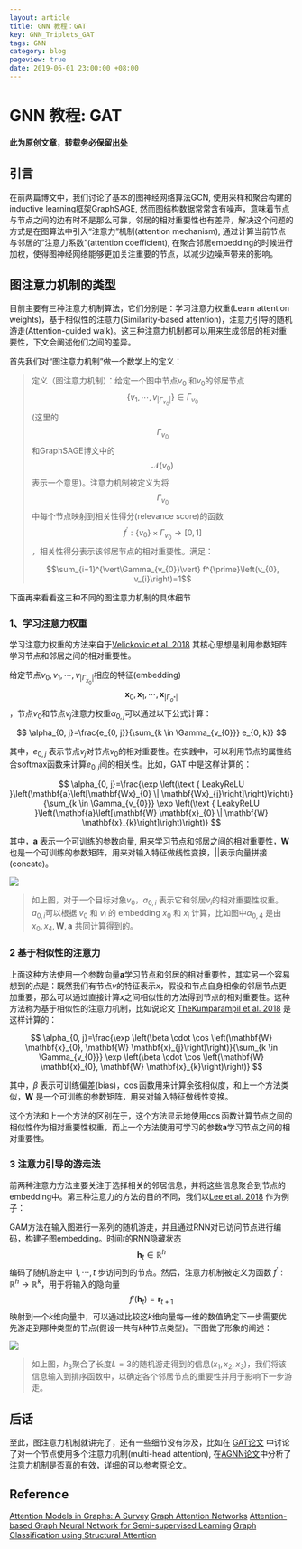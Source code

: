 ```yaml
---
layout: article
title: GNN 教程：GAT
key: GNN_Triplets_GAT
tags: GNN
category: blog
pageview: true
date: 2019-06-01 23:00:00 +08:00
---
```

# GNN 教程: GAT
**此为原创文章，转载务必保留[出处](https://archwalker.github.io)**

## 引言
在前两篇博文中，我们讨论了基本的图神经网络算法GCN, 使用采样和聚合构建的inductive learning框架GraphSAGE, 然而图结构数据常常含有噪声，意味着节点与节点之间的边有时不是那么可靠，邻居的相对重要性也有差异，解决这个问题的方式是在图算法中引入“注意力”机制(attention mechanism), 通过计算当前节点与邻居的“注意力系数”(attention coefficient), 在聚合邻居embedding的时候进行加权，使得图神经网络能够更加关注重要的节点，以减少边噪声带来的影响。

## 图注意力机制的类型

目前主要有三种注意力机制算法，它们分别是：学习注意力权重(Learn attention weights)，基于相似性的注意力(Similarity-based attention)，注意力引导的随机游走(Attention-guided walk)。这三种注意力机制都可以用来生成邻居的相对重要性，下文会阐述他们之间的差异。

首先我们对“图注意力机制”做一个数学上的定义：

>定义（图注意力机制）：给定一个图中节点$v_0$ 和$v_0$的邻居节点 $$\left\{v_{1}, \cdots, v_{\vert\Gamma_{v_{0}}\vert}\right\} \in \Gamma_{v_{0}}$$  (这里的 $$\Gamma_{v_{0}}$$ 和GraphSAGE博文中的 $$\mathcal{N}(v_0)$$ 表示一个意思)。注意力机制被定义为将$$\Gamma_{v_{0}}$$中每个节点映射到相关性得分(relevance score)的函数$$f^{\prime} :\left\{v_{0}\right\} \times \Gamma_{v_{0}} \rightarrow[0,1]$$，相关性得分表示该邻居节点的相对重要性。满足：
>
>$$\sum_{i=1}^{\vert\Gamma_{v_{0}}\vert} f^{\prime}\left(v_{0}, v_{i}\right)=1$$

下面再来看看这三种不同的图注意力机制的具体细节

### 1、学习注意力权重
学习注意力权重的方法来自于[Velickovic et al. 2018](https://arxiv.org/abs/1710.10903) 其核心思想是利用参数矩阵学习节点和邻居之间的相对重要性。

给定节点$v_{0}, v_{1}, \cdots, v_{\vert\Gamma_{x_{0}}\vert}$相应的特征(embedding) $$\mathbf{x}_{0}, \mathbf{x}_{1}, \cdots, \mathbf{x}_{\vert\Gamma_{o^{*}}\vert}$$ ，节点$v_0$和节点$v_j$注意力权重$\alpha_{0, j}$可以通过以下公式计算：

$$
\alpha_{0, j}=\frac{e_{0, j}}{\sum_{k \in \Gamma_{v_{0}}} e_{0, k}}
$$

其中，$e_{0, j}$ 表示节点$v_j$对节点$v_0$的相对重要性。在实践中，可以利用节点的属性结合softmax函数来计算$e_{0, j}$间的相关性。比如，GAT 中是这样计算的：

$$
\alpha_{0, j}=\frac{\exp \left(\text { LeakyReLU }\left(\mathbf{a}\left[\mathbf{Wx}_{0} \| \mathbf{Wx}_{j}\right]\right)\right)}{\sum_{k \in \Gamma_{v_{0}}} \exp \left(\text { LeakyReLU }\left(\mathbf{a}\left[\mathbf{W} \mathbf{x}_{0} \| \mathbf{W} \mathbf{x}_{k}\right]\right)\right)}
$$

其中，$\mathbf{a}$ 表示一个可训练的参数向量, 用来学习节点和邻居之间的相对重要性，$\mathbf{W}$ 也是一个可训练的参数矩阵，用来对输入特征做线性变换，$\vert\vert$表示向量拼接(concate)。

![](http://ww1.sinaimg.cn/large/006tNc79ly1g3odbgkqd1j30bq06bjrs.jpg)


> 如上图，对于一个目标对象$v_0$，$a_{0,i}$ 表示它和邻居$v_i$的相对重要性权重。$a_{0, i}$可以根据 $v_0$ 和 $v_i$ 的 embedding $x_0$ 和 $x_i$ 计算，比如图中$\alpha_{0, 4}$ 是由 $x_0, x_4, \mathbf{W}, \mathbf{a}$ 共同计算得到的。

### 2 基于相似性的注意力

上面这种方法使用一个参数向量$\mathbf{a}$学习节点和邻居的相对重要性，其实另一个容易想到的点是：既然我们有节点$v$的特征表示$x$，假设和节点自身相像的邻居节点更加重要，那么可以通过直接计算$x$之间相似性的方法得到节点的相对重要性。这种方法称为基于相似性的注意力机制，比如说论文 [TheKumparampil et al. 2018](http://arxiv.org/abs/1803.03735) 是这样计算的：


$$
\alpha_{0, j}=\frac{\exp \left(\beta \cdot \cos \left(\mathbf{W} \mathbf{x}_{0}, \mathbf{W} \mathbf{x}_{j}\right)\right)}{\sum_{k \in \Gamma_{v_{0}}} \exp \left(\beta \cdot \cos \left(\mathbf{W} \mathbf{x}_{0}, \mathbf{W} \mathbf{x}_{k}\right)\right)}
$$

其中，$\beta$ 表示可训练偏差(bias)，$\cos$函数用来计算余弦相似度，和上一个方法类似，$\mathbf{W}$ 是一个可训练的参数矩阵，用来对输入特征做线性变换。

这个方法和上一个方法的区别在于，这个方法显示地使用$\cos$函数计算节点之间的相似性作为相对重要性权重，而上一个方法使用可学习的参数$\mathbf{a}$学习节点之间的相对重要性。

### 3 注意力引导的游走法

前两种注意力方法主要关注于选择相关的邻居信息，并将这些信息聚合到节点的embedding中。第三种注意力的方法的目的不同，我们以[Lee et al. 2018](http://ryanrossi.com/pubs/KDD18-graph-attention-model.pdf) 作为例子：

GAM方法在输入图进行一系列的随机游走，并且通过RNN对已访问节点进行编码，构建子图embedding。时间$t$的RNN隐藏状态 $$\mathbf{h}_{t} \in \mathbb{R}^{h}$$ 编码了随机游走中 $1, \cdots, t$ 步访问到的节点。然后，注意力机制被定义为函数 $f^{\prime} : \mathbb{R}^{h} \rightarrow \mathbb{R}^{k}$，用于将输入的隐向量$$f'\left(\mathbf{h}_{t}\right)=\mathbf{r}_{t+1}$$映射到一个$k$维向量中，可以通过比较这$k$维向量每一维的数值确定下一步需要优先游走到哪种类型的节点(假设一共有$k$种节点类型)。下图做了形象的阐述：

![](http://ww1.sinaimg.cn/large/006tNc79ly1g3odbha88dj309906j0t2.jpg)


> 如上图，$h_3$聚合了长度$L=3$的随机游走得到的信息$\left(x_{1}, x_2, x_{3}\right)$，我们将该信息输入到排序函数中，以确定各个邻居节点的重要性并用于影响下一步游走。
>

## 后话

至此，图注意力机制就讲完了，还有一些细节没有涉及，比如在 [GAT论文](https://arxiv.org/abs/1710.10903) 中讨论了对一个节点使用多个注意力机制(multi-head attention), 在[AGNN论文](http://arxiv.org/abs/1803.03735)中分析了注意力机制是否真的有效，详细的可以参考原论文。

## Reference
[Attention Models in Graphs: A Survey](http://arxiv.org/abs/1807.07984)
[Graph Attention Networks](http://arxiv.org/abs/1710.10903)
[Attention-based Graph Neural Network for Semi-supervised Learning](http://arxiv.org/abs/1803.03735)
[Graph Classification using Structural Attention](http://ryanrossi.com/pubs/KDD18-graph-attention-model.pdf)